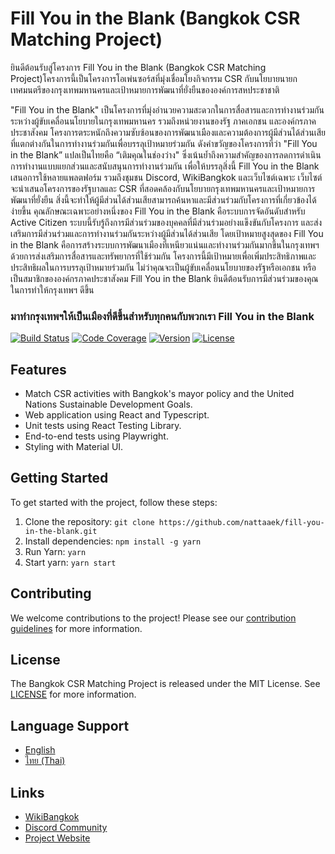 # Fill You in the Blank (Bangkok CSR Matching Project)

ยินดีต้อนรับสู่โครงการ Fill You in the Blank (Bangkok CSR Matching Project)โครงการนี้เป็นโครงการโอเพ่นซอร์สที่มุ่งเชื่อมโยงกิจกรรม CSR กับนโยบายนายกเทศมนตรีของกรุงเทพมหานครและเป้าหมายการพัฒนาที่ยั่งยืนขององค์การสหประชาชาติ

"Fill You in the Blank" เป็นโครงการที่มุ่งอำนวยความสะดวกในการสื่อสารและการทำงานร่วมกันระหว่างผู้ขับเคลื่อนนโยบายในกรุงเทพมหานคร รวมถึงหน่วยงานของรัฐ ภาคเอกชน และองค์กรภาคประชาสังคม โครงการตระหนักถึงความซับซ้อนของการพัฒนาเมืองและความต้องการผู้มีส่วนได้ส่วนเสียที่แตกต่างกันในการทำงานร่วมกันเพื่อบรรลุเป้าหมายร่วมกัน ดังคำขวัญของโครงการที่ว่า "Fill You in the Blank” แปลเป็นไทยคือ “เติมคุณในช่องว่าง" ซึ่งเน้นย้ำถึงความสำคัญของการลดการดำเนินการทํางานแบบแยกส่วนและสนับสนุนการทำงานร่วมกัน
เพื่อให้บรรลุสิ่งนี้ Fill You in the Blank เสนอการใช้หลายแพลตฟอร์ม รวมถึงชุมชน Discord, WikiBangkok และเว็บไซต์เฉพาะ เว็บไซต์จะนำเสนอโครงการของรัฐบาลและ CSR ที่สอดคล้องกับนโยบายกรุงเทพมหานครและเป้าหมายการพัฒนาที่ยั่งยืน สิ่งนี้จะทำให้ผู้มีส่วนได้ส่วนเสียสามารถค้นหาและมีส่วนร่วมกับโครงการที่เกี่ยวข้องได้ง่ายขึ้น
คุณลักษณะเฉพาะอย่างหนึ่งของ Fill You in the Blank คือระบบการจัดอันดับสำหรับ Active Citizen ระบบนี้รับรู้ถึงการมีส่วนร่วมของบุคคลที่มีส่วนร่วมอย่างแข็งขันกับโครงการ และส่งเสริมการมีส่วนร่วมและการทำงานร่วมกันระหว่างผู้มีส่วนได้ส่วนเสีย
โดยเป้าหมายสูงสุดของ Fill You in the Blank คือการสร้างระบบการพัฒนาเมืองที่เหนียวแน่นและทำงานร่วมกันมากขึ้นในกรุงเทพฯ ด้วยการส่งเสริมการสื่อสารและทรัพยากรที่ใช้ร่วมกัน โครงการนี้มีเป้าหมายเพื่อเพิ่มประสิทธิภาพและประสิทธิผลในการบรรลุเป้าหมายร่วมกัน ไม่ว่าคุณจะเป็นผู้ขับเคลื่อนนโยบายของรัฐหรือเอกชน หรือเป็นสมาชิกขององค์กรภาคประชาสังคม Fill You in the Blank ยินดีต้อนรับการมีส่วนร่วมของคุณในการทำให้กรุงเทพฯ ดีขึ้น

### มาทํากรุงเทพฯให้เป็นเมืองที่ดีขึ้นสําหรับทุกคนกับพวกเรา  Fill You in the Blank

[![Build Status](https://img.shields.io/travis/username/repo.svg)](https://travis-ci.org/username/repo)
[![Code Coverage](https://img.shields.io/codecov/c/github/username/repo.svg)](https://codecov.io/gh/username/repo)
[![Version](https://img.shields.io/npm/v/npm.svg)](https://www.npmjs.com/package/npm)
[![License](https://img.shields.io/github/license/username/repo.svg)](https://github.com/username/repo/blob/master/LICENSE)

## Features

- Match CSR activities with Bangkok's mayor policy and the United Nations Sustainable Development Goals.
- Web application using React and Typescript.
- Unit tests using React Testing Library.
- End-to-end tests using Playwright.
- Styling with Material UI.

## Getting Started

To get started with the project, follow these steps:

1. Clone the repository: `git clone https://github.com/nattaaek/fill-you-in-the-blank.git`
2. Install dependencies: `npm install -g yarn`
3. Run Yarn: `yarn`
4. Start yarn: `yarn start`

## Contributing

We welcome contributions to the project! Please see our [contribution guidelines](CONTRIBUTING.md) for more information.

## License

The Bangkok CSR Matching Project is released under the MIT License. See [LICENSE](LICENSE) for more information.

## Language Support

- [English](README.md)
- [ไทย (Thai)](README.th.md) 

## Links

- [WikiBangkok](https://bangkok.source.in.th/wiki/Main_Page)
- [Discord Community](https://discord.gg/yccDeXaMUt)
- [Project Website](https://fill-you-in-the-blank.vercel.app/)